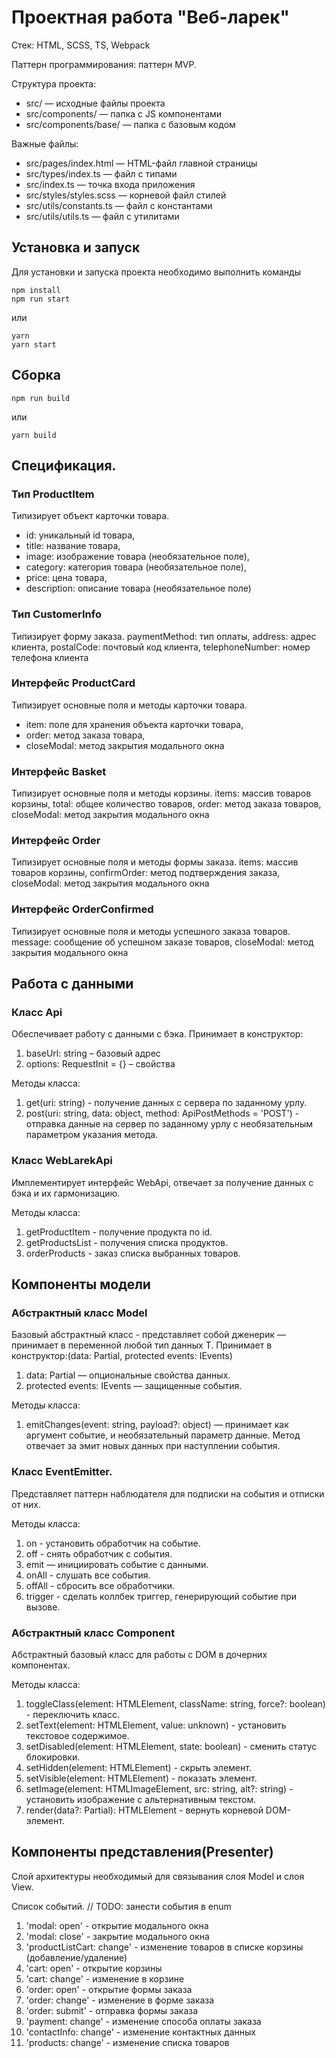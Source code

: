 # Проектная работа "Веб-ларек"

Стек: HTML, SCSS, TS, Webpack

Паттерн программирования: паттерн MVP.

Структура проекта:
- src/ — исходные файлы проекта
- src/components/ — папка с JS компонентами
- src/components/base/ — папка с базовым кодом

Важные файлы:
- src/pages/index.html — HTML-файл главной страницы
- src/types/index.ts — файл с типами
- src/index.ts — точка входа приложения
- src/styles/styles.scss — корневой файл стилей
- src/utils/constants.ts — файл с константами
- src/utils/utils.ts — файл с утилитами

## Установка и запуск
Для установки и запуска проекта необходимо выполнить команды

```
npm install
npm run start
```

или

```
yarn
yarn start
```
## Сборка

```
npm run build
```

или

```
yarn build
```

## Спецификация.

### Тип ProductItem
Типизирует объект карточки товара.
- id: уникальный id товара,
- title: название товара,
- image: изображение товара (необязательное поле),
- category: категория товара (необязательное поле),
- price: цена товара,
- description: описание товара (необязательное поле)

### Тип CustomerInfo
Типизирует форму заказа.
paymentMethod: тип оплаты,
address: адрес клиента,
postalCode: почтовый код клиента,
telephoneNumber: номер телефона клиента

### Интерфейс ProductCard
Типизирует основные поля и методы карточки товара.
- item: поле для хранения объекта карточки товара,
- order: метод заказа товара,
- closeModal: метод закрытия модального окна

### Интерфейс Basket
Типизирует основные поля и методы корзины.
items: массив товаров корзины,
total: общее количество товаров,
order: метод заказа товаров,
closeModal: метод закрытия модального окна

### Интерфейс Order
Типизирует основные поля и методы формы заказа.
items: массив товаров корзины,
confirmOrder: метод подтверждения заказа,
closeModal: метод закрытия модального окна

### Интерфейс OrderConfirmed
Типизирует основные поля и методы успешного заказа товаров.
message: сообщение об успешном заказе товаров,
closeModal: метод закрытия модального окна

## Работа с данными

### Класс Api
Обеспечивает работу с данными с бэка.
Принимает в конструктор:
1. baseUrl: string – базовый адрес
2. options: RequestInit = {} – свойства

Методы класса:
1. get(uri: string) - получение данных с сервера по заданному урлу.
2. post(uri: string, data: object, method: ApiPostMethods = 'POST') - отправка данные на сервер по заданному урлу с необязательным параметром указания метода.

### Класс WebLarekApi
Имплементирует интерфейс WebApi, отвечает за получение данных с бэка и их гармонизацию.

Методы класса:
1. getProductItem - получение продукта по id.
2. getProductsList - получения списка продуктов.
3. orderProducts - заказ списка выбранных товаров.

## Компоненты модели 

### Абстрактный класс Model<T>
Базовый абстрактный класс - представляет собой дженерик — принимает в переменной любой тип данных Т. Принимает в конструктор:(data: Partial<T>, protected events: IEvents)
1. data: Partial<T> — опциональные свойства данных.
2. protected events: IEvents — защищенные события.

Методы класса: 
1. emitChanges(event: string, payload?: object) — принимает как аргумент событие, и необязательный параметр данные. Метод отвечает за эмит новых данных при наступлении события.

### Класс EventEmitter.
Представляет паттерн наблюдателя для подписки на события и отписки от них.

Методы класса:
1. on - установить обработчик на событие.
2. off - снять обработчик с события.
3. emit — инициировать событие с данными.
4. onAll - слушать все события.
5. offAll - сбросить все обработчики.
6. trigger - сделать коллбек триггер, генерирующий событие при вызове.

### Абстрактный класс Component
Абстрактный базовый класс для работы с DOM в дочерних компонентах. 

Методы класса:
1. toggleClass(element: HTMLElement, className: string, force?: boolean) - переключить класс.
2. setText(element: HTMLElement, value: unknown) - установить текстовое содержимое.
3. setDisabled(element: HTMLElement, state: boolean) - сменить статус блокировки.
4. setHidden(element: HTMLElement) - скрыть элемент.
5. setVisible(element: HTMLElement) - показать элемент.
6. setImage(element: HTMLImageElement, src: string, alt?: string) - установить изображение с альтернативным текстом.
7. render(data?: Partial): HTMLElement - вернуть корневой DOM-элемент.


## Компоненты представления(Presenter)

Слой архитектуры необходимый для связывания слоя Model и слоя View.

Список событий.
// TODO: занести события в enum
1. 'modal: open' - открытие модального окна
2. 'modal: close' - закрытие модального окна
3. 'productListCart: change' - изменение товаров в списке корзины (добавление/удаление)
4. 'cart: open' - открытие корзины
5. 'cart: change' - изменение в корзине
6. 'order: open' - открытие формы заказа
7. 'order: change' - изменение в форме заказа
8. 'order: submit' - отправка формы заказа
9. 'payment: change' - изменение способа оплаты заказа
10. 'contactInfo: change' - изменение контактных данных
11. 'products: change' - изменение списка товаров







